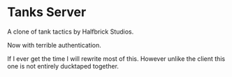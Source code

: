# Tanks Server

A clone of tank tactics by Halfbrick Studios.

Now with terrible authentication.

If I ever get the time I will rewrite most of this.
However unlike the client this one is not entirely
ducktaped together.